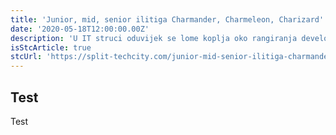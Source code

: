 ```yaml
---
title: 'Junior, mid, senior ilitiga Charmander, Charmeleon, Charizard'
date: '2020-05-18T12:00:00.00Z'
description: 'U IT struci oduvijek se lome koplja oko rangiranja developera po kategorijama navedenim u naslovu....'
isStcArticle: true
stcUrl: 'https://split-techcity.com/junior-mid-senior-ilitiga-charmander-charmeleon-charizard'
---
```


## Test

Test
